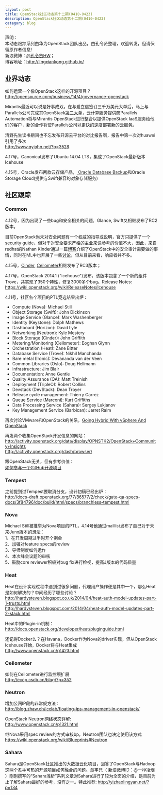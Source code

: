 ```yaml
---
layout: post
title: OpenStack社区动态第十二期(0410-0423)
description: OpenStack社区动态第十二期(0410-0423)
category: blog
---
```


声明：  
本动态跟踪系列由华为OpenStack团队出品，由孔令贤整理，欢迎转发，但请保留原作者信息!  
新浪微博：[@孔令贤HW](http://weibo.com/lingxiankong)；  
博客地址：<http://lingxiankong.github.io/> 

## 业界动态
如何运营一个像OpenStack这样的开源项目？  
<http://opensource.com/business/14/4/governance-openstack>

Mirantis最近可以说是好事成双，在与爱立信签订三千万美元大单后，马上与Parallels公司完成其OpenStack[第二大单](http://www.businesscloudnews.com/2014/04/09/mirantis-scores-iaas-deal-with-parallels-in-second-openstack-win/)，云计算服务提供商Parallels Automation将与Mirantis OpenStack进行整合以提供OpenStack IaaS服务给他们的客户，新的合作将使Parallels公司以更快的速度部署新的云服务。

清野先生读书期间也不忘发布开源云平台的对比报告啊，报告中第一次对huawei引用了多次  
<http://www.qyjohn.net/?p=3528>

4.17号，Canonical发布了Ubuntu 14.04 LTS，集成了OpenStack最新版本Icehouse

4.15号，Oracle发布两款云存储产品，[ Oracle Database Backup](https://cloud.oracle.com/database_backup)和Oracle Storage Cloud(提供与Swift兼容的对象存储服务)

## 社区跟踪
### Common
4.12号，因为出现了一些bug和安全相关的问题，Glance, Swift又相继发布了RC2版本。

目前OpenStack尚未对安全问题有一个权威的指导或说明，官方只提供了一个security guide，但对于对安全要求严格的主业来说参考的价值不大，因此，来自redhat的Nathan Kinder通过一篇[博客](http://blog-nkinder.rhcloud.com/?p=51)介绍了OpenStack中的安全审计需要做的事情，同时在ML中也开展了一些[讨论](http://openstack.markmail.org/thread/l6nbypuxpazlrdfh#query:+page:1+mid:5bf5s2lxa24ylzo4+state:results)，但从目前来看，响应者并不多。

4.15号，[Cinder](https://launchpad.net/cinder/icehouse/icehouse-rc3), [Ceilometer](https://launchpad.net/ceilometer/icehouse/icehouse-rc3)相继发布了RC3版本；

4.17号，OpenStack 2014.1 ("Icehouse")发布，该版本包含了一个新的组件Trove，共实现了350个特性，修复3000多个bug。Release Notes:  
<https://wiki.openstack.org/wiki/ReleaseNotes/Icehouse>

4.11号，社区各个项目的PTL竞选结果出炉：  
* Compute (Nova): Michael Still  
* Object Storage (Swift): John Dickinson  
* Image Service (Glance): Mark Washenberger    
* Identity (Keystone): Dolph Mathews  
* Dashboard (Horizon): David Lyle  
* Networking (Neutron): Kyle Mestery  
* Block Storage (Cinder): John Griffith  
* Metering/Monitoring (Ceilometer): Eoghan Glynn  
* Orchestration (Heat): Zane Bitter  
* Database Service (Trove): Nikhil Manchanda  
* Bare metal (Ironic): Devananda van der Veen  
* Common Libraries (Oslo): Doug Hellmann  
* Infrastructure: Jim Blair  
* Documentation: Anne Gentle  
* Quality Assurance (QA): Matt Treinish  
* Deployment (TripleO): Robert Collins  
* Devstack (DevStack): Dean Troyer  
* Release cycle management: Thierry Carrez  
* Queue Service (Marconi): Kurt Griffiths  
* Data Processing Service (Sahara): Sergey Lukjanov  
* Key Management Service (Barbican): Jarret Raim

再次讨论VMware和OpenStack的关系，[Going Hybrid With vSphere And OpenStack](http://www.rackspace.com/blog/going-hybrid-with-vsphere-and-openstack/)

再发两个收集OpenStack开发信息的网站：  
<http://activity.openstack.org/data/display/OPNSTK2/OpenStack+Community+Insights>  
<http://activity.openstack.org/dash/browser/>

跟OpenStack无关，但有参考价值：  
[如何参与一个GitHub开源项目](http://mp.weixin.qq.com/s?__biz=MjM5MzA0ODkyMA==&mid=200909764&idx=1&sn=5184c6637977a94916508379b194f3e0)

### Tempest
之前提到过Tempest要取消分支，设计初稿已经出炉：  
<http://docs-draft.openstack.org/77/86577/2/check/gate-qa-specs-docs/3f84796/doc/build/html/specs/branchless-tempest.html>  

### Nova
Michael Still被推举为Nova项目的PTL，4.14号他通过maillist发布了自己对于未来Juno版本的想法：  
1、在开发周期过半时开个例会  
2、加强对feature specs的review  
3、导师制度如何运作  
4、本次峰会议题的审核  
5、鼓励core reviewer积极对bug fix进行检视，提高J版本的代码质量

### Heat
Heat在设计实现过程中遇到过很多问题，代理用户操作便是其中一个，那么Heat是如何解决的？中间经历了哪些讨论？  
<http://hardysteven.blogspot.co.uk/2014/04/heat-auth-model-updates-part-1-trusts.html>  
<http://hardysteven.blogspot.com/2014/04/heat-auth-model-updates-part-2-stack.html>

Heat中的Plugin-in机制：  
<http://docs.openstack.org/developer/heat/pluginguide.html>

还记得Docker么？在Havana，Docker作为Nova的driver实现，但从OpenStack Icehouse开始，Docker将与Heat集成  
<http://www.openstack.cn/p1423.html>

### Ceilometer
如何在Ceilometer进行监控项扩展  
<http://eccp.csdb.cn/blog/?p=352>

### Neutron
增加公网IP段的非常规方法：  
<http://blog.zhaw.ch/icclab/floating-ips-management-in-openstack/>

OpenStack Neutron网络状态详解:  
<http://www.openstack.cn/p1321.html>

继Nova采用spec review的方式审核bp，Neutron团队也决定使用该方式  
<https://wiki.openstack.org/wiki/Blueprints#Neutron>

### Sahara
Sahara是OpenStack社区推出的大数据云化项目，回答了OpenStack与Hadoop这两个炙手可热的开源项目如何融合的问题。章宇兄（ 新浪微博ID：@一棹凌烟 ）刚刚撰写的“Sahara浅析”系列文章对Sahara进行了较为全面的介绍，是目前为止了解Sahara最好的参考，没有之一。特此推荐: <http://yizhaolingyan.net/?p=134>



